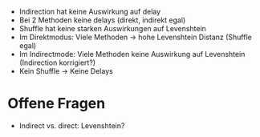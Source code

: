 
* Indirection hat keine Auswirkung auf delay
* Bei 2 Methoden keine delays (direkt, indirekt egal)
* Shuffle hat keine starken Auswirkungen auf Levenshtein
* Im Direktmodus: Viele Methoden -> hohe Levenshtein Distanz (Shuffle egal)
* Im Indirectmode: Viele Methoden keine Auswirkung auf Levenshtein (Indirection korrigiert?)
* Kein Shuffle -> Keine Delays

# Offene Fragen

* Indirect vs. direct: Levenshtein?
